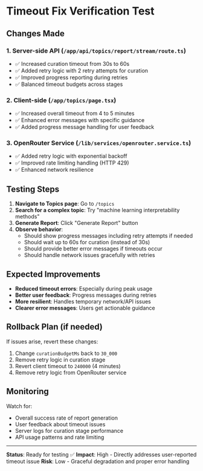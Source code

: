 # Timeout Fix Verification Test

## Changes Made

### 1. Server-side API (`/app/api/topics/report/stream/route.ts`)
- ✅ Increased curation timeout from 30s to 60s
- ✅ Added retry logic with 2 retry attempts for curation
- ✅ Improved progress reporting during retries
- ✅ Balanced timeout budgets across stages

### 2. Client-side (`/app/topics/page.tsx`)
- ✅ Increased overall timeout from 4 to 5 minutes
- ✅ Enhanced error messages with specific guidance
- ✅ Added progress message handling for user feedback

### 3. OpenRouter Service (`/lib/services/openrouter.service.ts`)
- ✅ Added retry logic with exponential backoff
- ✅ Improved rate limiting handling (HTTP 429)
- ✅ Enhanced network resilience

## Testing Steps

1. **Navigate to Topics page**: Go to `/topics`
2. **Search for a complex topic**: Try "machine learning interpretability methods"
3. **Generate Report**: Click "Generate Report" button
4. **Observe behavior**: 
   - Should show progress messages including retry attempts if needed
   - Should wait up to 60s for curation (instead of 30s)
   - Should provide better error messages if timeouts occur
   - Should handle network issues gracefully with retries

## Expected Improvements

- **Reduced timeout errors**: Especially during peak usage
- **Better user feedback**: Progress messages during retries
- **More resilient**: Handles temporary network/API issues
- **Clearer error messages**: Users get actionable guidance

## Rollback Plan (if needed)

If issues arise, revert these changes:
1. Change `curationBudgetMs` back to `30_000`
2. Remove retry logic in curation stage
3. Revert client timeout to `240000` (4 minutes)
4. Remove retry logic from OpenRouter service

## Monitoring

Watch for:
- Overall success rate of report generation
- User feedback about timeout issues
- Server logs for curation stage performance
- API usage patterns and rate limiting

---
**Status**: Ready for testing ✅
**Impact**: High - Directly addresses user-reported timeout issue
**Risk**: Low - Graceful degradation and proper error handling
